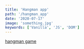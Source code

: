 ```yaml
---
title: 'Hangman app'
path: '/hangman_app'
date: '2020-07-17'
image: 'something.jpg'
keywords: ['Vanilla', 'JS', 'DOM']
---
```


<a href="https://codepen.io/legionista1994/pen/ExPdMZB" target="_blank">
  hangman game
</a>
